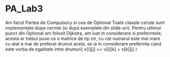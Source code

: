 # PA_Lab3
Am facut Partea de Compulsory si cea de Optional
Toate clasele cerute sunt implementate dupa cerinte (si dupa exemplele din slide-uri).
Pentru ultimul punct din Optional am folosit Dijkstra, am luat in considerare si preferintele, acesta ar trebui puse ca o matrice de tip int, cu cat numarul
este mai mare cu atat e mai de preferat drumul acela, se ia in considerare preferinta cand este vorba de egalitate intre drumuri( v[i][j] == v[i][k] + v[k][j] )

